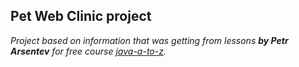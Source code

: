 ## Pet Web Clinic project
*Project based on information that was getting from lessons 
**by Petr Arsentev** for free course [java-a-to-z][course].*



[course]:https://www.youtube.com/watch?v=3Wn_mc12_yA&list=PLW8mAQ8rFUhKFkuXDTb3PT1GKz0T-lCv6
